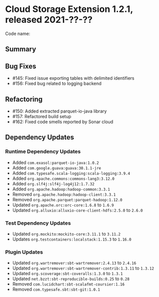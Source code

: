 # Cloud Storage Extension 1.2.1, released 2021-??-??

Code name: 

## Summary

## Bug Fixes

* #145: Fixed issue exporting tables with delimited identifiers
* #156: Fixed bug related to logging backend

## Refactoring

* #150: Added extracted parquet-io-java library
* #157: Refactored build setup
* #162: Fixed code smells reported by Sonar cloud

## Dependency Updates

### Runtime Dependency Updates

* Added `com.exasol:parquet-io-java:1.0.2`
* Added `com.google.guava:guava:30.1.1-jre`
* Added `com.typesafe.scala-logging:scala-logging:3.9.4`
* Added `org.apache.commons:commons-lang3:3.12.0`
* Added `org.slf4j:slf4j-log4j12:1.7.32`
* Added `org.apache.hadoop:hadoop-common:3.3.1`
* Removed `org.apache.hadoop:hadoop-client:3.3.1`
* Removed `org.apache.parquet:parquet-hadoop:1.12.0`
* Updated `org.apache.orc:orc-core:1.6.8` to `1.6.9`
* Updated `org.alluxio:alluxio-core-client-hdfs:2.5.0` to `2.6.0`

### Test Dependency Updates

* Updated `org.mockito:mockito-core:3.11.1` to `3.11.2`
* Updates `org.testcontainers:localstack:1.15.3` to `1.16.0`

### Plugin Updates

* Updated `org.wartremover:sbt-wartremover:2.4.13` to `2.4.16`
* Updated `org.wartremover:sbt-wartremover-contrib:1.3.11` to `1.3.12`
* Updated `org.scoverage:sbt-coveralls:1.3.0` to `1.3.1`
* Updated `net.bzzt:sbt-reproducible-builds:0.25` to `0.28`
* Removed `com.lucidchart:sbt-scalafmt-coursier:1.16`
* Removed `com.typesafe.sbt:sbt-git:1.0.1`
